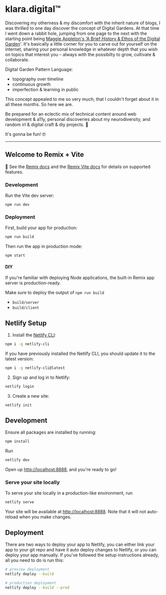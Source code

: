 # klara.digital™

Discovering my otherness & my discomfort with the inherit nature of blogs, I was thrilled to one day discover the concept of Digital Gardens. At that time I went down a rabbit hole, jumping from one page to the next with the starting point being [Maggie Appleton's 'A Brief History & Ethos of the Digital Garden](https://maggieappleton.com/garden-history)'. It's basically a little corner for you to carve out for yourself on the internet, sharing your personal knowledge in whatever depth that you wish on topics that interest you – always with the possibilty to grow, cultivate & collaborate.

Digital Garden Pattern Language:

- topography over timeline
- continuous growth
- imperfection & learning in public

This concept appealed to me so very much, that I couldn't forget about it in all these months. So here we are.

Be prepared for an eclectic mix of technical content around web development & a11y, personal discoveries about my neurodiversity, and random irl & digital craft & diy projects. 🌱

It's gonna be fun! 🤓

---

## Welcome to Remix + Vite

📖 See the [Remix docs](https://remix.run/docs) and the [Remix Vite docs](https://remix.run/docs/en/main/guides/vite) for details on supported features.

### Development

Run the Vite dev server:

```shellscript
npm run dev
```

### Deployment

First, build your app for production:

```sh
npm run build
```

Then run the app in production mode:

```sh
npm start
```

#### DIY

If you're familiar with deploying Node applications, the built-in Remix app server is production-ready.

Make sure to deploy the output of `npm run build`

- `build/server`
- `build/client`

## Netlify Setup

1. Install the [Netlify CLI](https://docs.netlify.com/cli/get-started/):

```sh
npm i -g netlify-cli
```

If you have previously installed the Netlify CLI, you should update it to the latest version:

```sh
npm i -g netlify-cli@latest
```

2. Sign up and log in to Netlify:

```sh
netlify login
```

3. Create a new site:

```sh
netlify init
```

## Development

Ensure all packages are installed by running:

```sh
npm install
```

Run

```sh
netlify dev
```

Open up [http://localhost:8888](http://localhost:8888), and you're ready to go!

### Serve your site locally

To serve your site locally in a production-like environment, run

```sh
netlify serve
```

Your site will be available at [http://localhost:8888](http://localhost:8888). Note that it will not auto-reload when you make changes.

## Deployment

There are two ways to deploy your app to Netlify, you can either link your app to your git repo and have it auto deploy changes to Netlify, or you can deploy your app manually. If you've followed the setup instructions already, all you need to do is run this:

```sh
# preview deployment
netlify deploy --build

# production deployment
netlify deploy --build --prod
```

